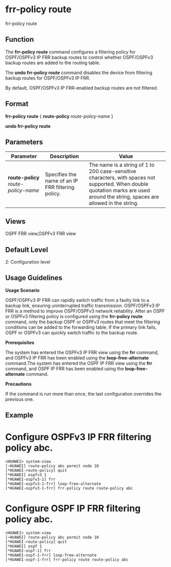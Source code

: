 frr-policy route
================

frr-policy route

Function
--------



The **frr-policy route** command configures a filtering policy for OSPF/OSPFv3 IP FRR backup routes to control whether OSPF/OSPFv3 backup routes are added to the routing table.

The **undo frr-policy route** command disables the device from filtering backup routes for OSPF/OSPFv3 IP FRR.



By default, OSPF/OSPFv3 IP FRR-enabled backup routes are not filtered.


Format
------

**frr-policy route** { **route-policy** *route-policy-name* }

**undo frr-policy route**


Parameters
----------

| Parameter | Description | Value |
| --- | --- | --- |
| **route-policy** *route-policy-name* | Specifies the name of an IP FRR filtering policy. | The name is a string of 1 to 200 case-sensitive characters, with spaces not supported. When double quotation marks are used around the string, spaces are allowed in the string. |



Views
-----

OSPF FRR view,OSPFv3 FRR view


Default Level
-------------

2: Configuration level


Usage Guidelines
----------------

**Usage Scenario**

OSPF/OSPFv3 IP FRR can rapidly switch traffic from a faulty link to a backup link, ensuring uninterrupted traffic transmission. OSPF/OSPFv3 IP FRR is a method to improve OSPF/OSPFv3 network reliability. After an OSPF or OSPFv3 filtering policy is configured using the **frr-policy route** command, only the backup OSPF or OSPFv3 routes that meet the filtering conditions can be added to the forwarding table. If the primary link fails, OSPF or OSPFv3 can quickly switch traffic to the backup route.

**Prerequisites**



The system has entered the OSPFv3 IP FRR view using the **frr** command, and OSPFv3 IP FRR has been enabled using the **loop-free-alternate** command.The system has entered the OSPF IP FRR view using the **frr** command, and OSPF IP FRR has been enabled using the **loop-free-alternate** command.



**Precautions**



If the command is run more than once, the last configuration overrides the previous one.




Example
-------

# Configure OSPFv3 IP FRR filtering policy abc.
```
<HUAWEI> system-view
[~HUAWEI] route-policy abc permit node 10
[*HUAWEI-route-policy] quit
[*HUAWEI] ospfv3 1
[*HUAWEI-ospfv3-1] frr
[*HUAWEI-ospfv3-1-frr] loop-free-alternate
[*HUAWEI-ospfv3-1-frr] frr-policy route route-policy abc

```

# Configure OSPF IP FRR filtering policy abc.
```
<HUAWEI> system-view
[~HUAWEI] route-policy abc permit node 10
[*HUAWEI-route-policy] quit
[*HUAWEI] ospf 1
[*HUAWEI-ospf-1] frr
[*HUAWEI-ospf-1-frr] loop-free-alternate
[*HUAWEI-ospf-1-frr] frr-policy route route-policy abc

```